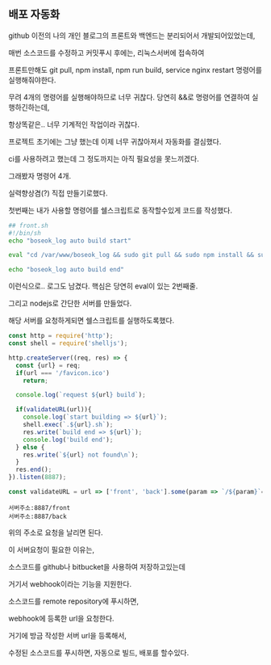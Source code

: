 ## 배포 자동화

github 이전의 나의 개인 블로그의 프론트와 백엔드는 분리되어서 개발되어있었는데,

매번 소스코드를 수정하고 커밋푸시 후에는, 리눅스서버에 접속하여

프론트만해도 git pull, npm install, npm run build, service nginx restart 명령어를 실행해줘야한다.

무려 4개의 명령어를 실행해야하므로 너무 귀찮다. 당연히 &&로 명령어를 연결하여 실행하긴하는데,

항상똑같은.. 너무 기계적인 작업이라 귀찮다. 

프로젝트 초기에는 그냥 했는데 이제 너무 귀찮아져서 자동화를 결심했다.

ci를 사용하려고 했는데 그 정도까지는 아직 필요성을 못느끼겠다.

그래봤자 명령어 4개.

실력향상겸(?) 직접 만들기로했다.

첫번째는 내가 사용할 명령어를 쉘스크립트로 동작할수있게 코드를 작성했다.


```sh
## front.sh
#!/bin/sh
echo "boseok_log auto build start"

eval "cd /var/www/boseok_log && sudo git pull && sudo npm install && sudo npm run build && sudo service nginx restart"

echo "boseok_log auto build end"
```

이런식으로.. 로그도 남겼다. 핵심은 당연히 eval이 있는 2번째줄.

그리고 nodejs로 간단한 서버를 만들었다.

해당 서버를 요청하게되면 쉘스크립트를 실행하도록했다.


```js
const http = require('http');
const shell = require('shelljs');

http.createServer((req, res) => {
  const {url} = req;
  if(url === '/favicon.ico')
    return;

  console.log(`request ${url} build`);

  if(validateURL(url)){
    console.log(`start building => ${url}`);
    shell.exec(`.${url}.sh`);
    res.write(`build end => ${url}`);
    console.log('build end');
  } else {
    res.write(`${url} not found\n`);
  }
  res.end();
}).listen(8887);

const validateURL = url => ['front', 'back'].some(param => `/${param}`=== url);
```
```
서버주소:8887/front
서버주소:8887/back
```
위의 주소로 요청을 날리면 된다.

이 서버요청이 필요한 이유는,

소스코드를 github나 bitbucket을 사용하여 저장하고있는데

거기서 webhook이라는 기능을 지원한다.

소스코드를 remote repository에 푸시하면, 

webhook에 등록한 url을 요청한다.

거기에 방금 작성한 서버 url을 등록해서,

수정된 소스코드를 푸시하면, 자동으로 빌드, 배포를 할수있다.



